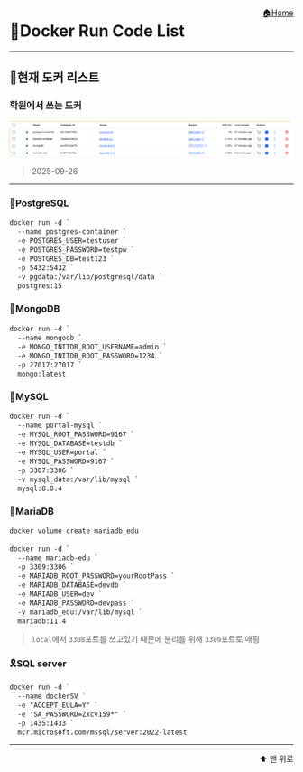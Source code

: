 <a href="../ReadMe.md" style="float:right;">🏠Home</a><a id="top"></a>

# 🐳Docker Run Code List

---

## 📜현재 도커 리스트

### 학원에서 쓰는 도커
![alt text](../images/Docker/dockerls.png)

>2025-09-26

---

### 🐘PostgreSQL
```
docker run -d `
  --name postgres-container `
  -e POSTGRES_USER=testuser `
  -e POSTGRES_PASSWORD=testpw `
  -e POSTGRES_DB=test123 `
  -p 5432:5432 `
  -v pgdata:/var/lib/postgresql/data `
  postgres:15
```

### 🍃MongoDB
```
docker run -d `
  --name mongodb `
  -e MONGO_INITDB_ROOT_USERNAME=admin `
  -e MONGO_INITDB_ROOT_PASSWORD=1234 `
  -p 27017:27017 `
  mongo:latest
```

### 🐬MySQL
```
docker run -d `
  --name portal-mysql `
  -e MYSQL_ROOT_PASSWORD=9167 `
  -e MYSQL_DATABASE=testdb `
  -e MYSQL_USER=portal `
  -e MYSQL_PASSWORD=9167 `
  -p 3307:3306 `
  -v mysql_data:/var/lib/mysql `
  mysql:8.0.4
```


### 🦦MariaDB
```
docker volume create mariadb_edu

docker run -d `
  --name mariadb-edu `
  -p 3309:3306 `
  -e MARIADB_ROOT_PASSWORD=yourRootPass `
  -e MARIADB_DATABASE=devdb `
  -e MARIADB_USER=dev `
  -e MARIADB_PASSWORD=devpass `
  -v mariadb_edu:/var/lib/mysql `
  mariadb:11.4
```
> `local`에서 `3308`포트를 쓰고있기 때문에 분리를 위해 `3309`포트로 매핑


### 🎗️SQL server
```
docker run -d `
  --name dockerSV `
  -e "ACCEPT_EULA=Y" `
  -e "SA_PASSWORD=Zxcv159*" `
  -p 1435:1433 `
  mcr.microsoft.com/mssql/server:2022-latest

```

---


<a href="#top" style="display:block; text-align:right; text-decoration:none; font-size:14px;">⬆️ 맨 위로</a>